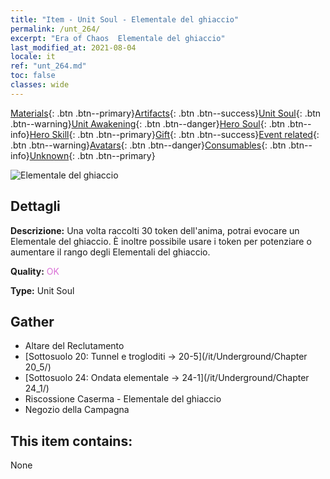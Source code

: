 ```yaml
---
title: "Item - Unit Soul - Elementale del ghiaccio"
permalink: /unt_264/
excerpt: "Era of Chaos  Elementale del ghiaccio"
last_modified_at: 2021-08-04
locale: it
ref: "unt_264.md"
toc: false
classes: wide
---
```

 [Materials](/ItemsIT/){: .btn .btn--primary}[Artifacts](/ItemsIT/Artifacts/){: .btn .btn--success}[Unit Soul](/ItemsIT/UnitSoul/){: .btn .btn--warning}[Unit Awakening](/ItemsIT/UnitAwakening/){: .btn .btn--danger}[Hero Soul](/ItemsIT/HeroSoul/){: .btn .btn--info}[Hero Skill](/ItemsIT/HeroSkill/){: .btn .btn--primary}[Gift](/ItemsIT/Gift/){: .btn .btn--success}[Event related](/ItemsIT/Events/){: .btn .btn--warning}[Avatars](/ItemsIT/Avatars/){: .btn .btn--danger}[Consumables](/ItemsIT/Consumables/){: .btn .btn--info}[Unknown](/ItemsIT/Unknown/){: .btn .btn--primary}

 ![Elementale del ghiaccio](/images/u/ti_bingyuansu2.jpg)

## Dettagli
 **Descrizione:** Una volta raccolti 30 token dell'anima, potrai evocare un Elementale del ghiaccio. È inoltre possibile usare i token per potenziare o aumentare il rango degli Elementali del ghiaccio.

 **Quality:** <span style="color: #DA70D6">OK</span>

 **Type:** Unit Soul

## Gather

*    Altare del Reclutamento 
*    [Sottosuolo 20: Tunnel e trogloditi -> 20-5](/it/Underground/Chapter 20_5/) 
*    [Sottosuolo 24: Ondata elementale -> 24-1](/it/Underground/Chapter 24_1/) 
*    Riscossione Caserma - Elementale del ghiaccio 
*    Negozio della Campagna 

## This item contains:

  None

